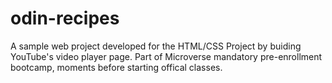 # odin-recipes
A sample web project developed for the HTML/CSS Project by buiding YouTube's video player page. 
Part of Microverse mandatory pre-enrollment bootcamp, moments before starting offical classes. 
